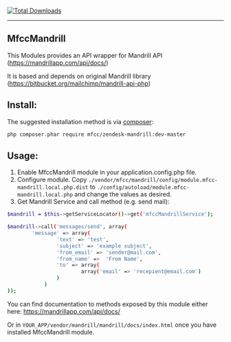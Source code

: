 [![Total Downloads](https://poser.pugx.org/mfcc/mandrill/downloads.png)](https://packagist.org/packages/mfcc/mandrill)

-----------------
MfccMandrill
-----------------

This Modules provides an API wrapper for Mandrill API (https://mandrillapp.com/api/docs/)

It is based and depends on original Mandrill library (https://bitbucket.org/mailchimp/mandrill-api-php)

Install:
------

The suggested installation method is via [composer](http://getcomposer.org/):

```sh
php composer.phar require mfcc/zendesk-mandrill:dev-master
```

Usage:
------

1. Enable MfccMandrill module in your application.config.php file.
2. Configure module. Copy
`./vendor/mfcc/mandrill/config/module.mfcc-mandrill.local.php.dist` to
`./config/autoload/module.mfcc-mandrill.local.php` and change the values as desired.
3. Get Mandrill Service and call method (e.g. send mail):

```sh
$mandrill = $this->getServiceLocator()->get('mfccMandrillService');

$mandrill->call('messages/send', array(
      	'message' => array(
				'text' => 'test',
    			'subject' => 'example subject',
    			'from_email' => 'sender@mail.com',
    			'from_name' =>  'From Name',
    			'to' => array(
    					array('email' => 'recepient@email.com')
    			)
    		)
));
```

You can find documentation to methods exposed by this module either here: https://mandrillapp.com/api/docs/

Or in ```YOUR_APP/vendor/mandrill/mandrill/docs/index.html``` once you have installed MfccMandrill module.
